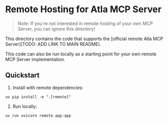 # Remote Hosting for Atla MCP Server

> Note: If you're not interested in remote hosting of your own MCP Server, you can ignore this directory!

This directory contains the code that supports the [official remote Atla MCP Server](TODO: ADD LINK TO MAIN README).

This code can also be run locally as a starting point for your own remote MCP Server implementation.

## Quickstart

1. Install with remote dependencies:

```shell
uv pip install -e ".[remote]"
```

2. Run locally:

```shell
uv run uvicorn remote.app:app
```
